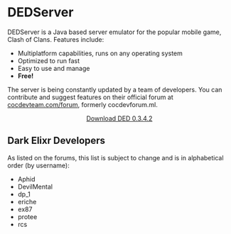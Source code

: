# DEDServer

DEDServer is a Java based server emulator for the popular mobile game, Clash of Clans. Features include:

  * Multiplatform capabilities, runs on any operating system
  * Optimized to run fast
  * Easy to use and manage
  * **Free!**
  
The server is being constantly updated by a team of developers. You can contribute and suggest features on their official forum at [cocdevteam.com/forum](http://cocdevteam.com/forum/), formerly cocdevforum.ml.

<center><a href="https://cocdevteam.info/downloads/DEDServer-0.3.4.2.zip" class="btn btn-primary">Download DED 0.3.4.2</a></center>

## Dark Elixr Developers

As listed on the forums, this list is subject to change and is in alphabetical order (by username):

  * Aphid
  * DevilMental
  * dp_1
  * eriche
  * ex87
  * protee
  * rcs
